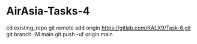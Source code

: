 # AirAsia-Tasks-4

cd existing_repo
git remote add origin https://gitlab.com/KALX9/Task-6.git
git branch -M main
git push -uf origin main
